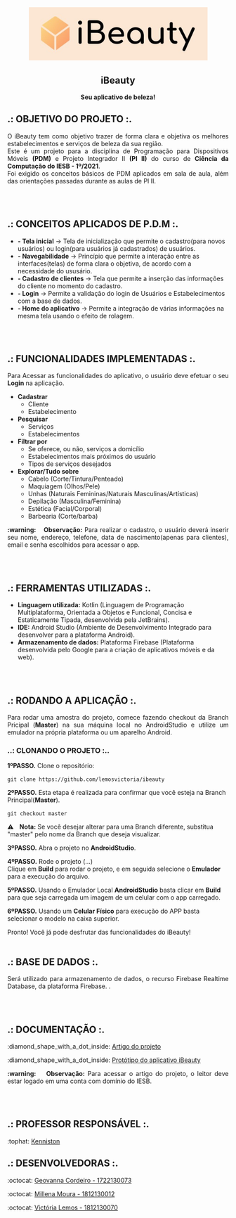 <div align="center">
<img  width="407"  alt="Logo" src="https://github.com/lemosvictoria/ibeauty/blob/develop/app/src/main/res/drawable/logoibeauty.jpg">
<h2 align="center"> iBeauty </h2> 
	<p align="center"><b> Seu aplicativo de beleza!</b> </p>
</div>

## .: OBJETIVO DO PROJETO :.

<p align="justify"> O iBeauty tem como objetivo trazer de forma clara e objetiva os melhores estabelecimentos e serviços de beleza da sua região.
	<br> Este é um projeto para a disciplina de Programação para Dispositivos Móveis <b>(PDM)</b> e Projeto Integrador II <b>(PI II)</b> do curso de <b>Ciência da Computação do IESB - 1º/2021</b>.
   <br> Foi exigido os conceitos básicos de PDM aplicados em sala de aula, além das orientações passadas durante as aulas de PI II.</p>
<br><br>

## .: CONCEITOS APLICADOS DE P.D.M :.
<p align="justify">
<ul>
   <li><b>- Tela inicial</b> -> Tela de inicialização que permite o cadastro(para novos usuários) ou login(para usuários já cadastrados) de usuários.</li>
   <li><b>- Navegabilidade</b> -> Princípio que permite a interação entre as interfaces(telas) de forma clara o objetiva, de acordo com a necessidade do ususário.</li>
   <li><b>- Cadastro de clientes</b> -> Tela que permite a inserção das informações do cliente no momento do cadastro.</li>
   <!-- <li><b>- Cadastro de estabelecimentos</b> -> Tela que permite a inserção das informações do estabelecimento no momento do cadastro.</li> -->
   <li><b>- Login</b> -> Permite a validação do login de Usuários e Estabelecimentos com a base de dados.</li>
   <li><b>- Home do aplicativo</b> -> Permite a integração de várias informações na mesma tela usando o efeito de rolagem.</li>
</ul>
</p>
<br><br>

## .: FUNCIONALIDADES IMPLEMENTADAS :.
<p align="justify">Para Acessar as funcionalidades do aplicativo, o usuário deve efetuar o seu <b>Login</b> na aplicação.</p>

<p align="justify">
<ul>
   <li><b>Cadastrar</b>     
    <ul>
      <li>Cliente</li>
      <li>Estabelecimento</li>
    </ul> </li>   
   
  <li><b>Pesquisar</b>      
    <ul>
      <li>Serviços</li>
      <li>Estabelecimentos</li>
    </ul> </li> 
    
   <li><b>Filtrar por</b>      
    <ul>
      <li>Se oferece, ou não, serviços a domicílio</li>
      <li>Estabelecimentos mais próximos do usuário</li>
      <li>Tipos de serviços desejados</li>
    </ul> </li> 
    
   <li><b>Explorar/Tudo sobre</b>      
    <ul>
     <li>Cabelo (Corte/Tintura/Penteado)</li>
     <li>Maquiagem (Olhos/Pele)</li>
     <li>Unhas (Naturais Femininas/Naturais Masculinas/Artísticas)</li>
     <li>Depilação (Masculina/Feminina)</li>
     <li>Estética (Facial/Corporal)</li>
     <li>Barbearia (Corte/barba)</li>
  </ul> </li>

</ul>
</p>

<p align="justify"><b> :warning: &nbsp;&nbsp; Observação:</b> Para realizar o cadastro, o usuário deverá inserir seu nome, endereço, telefone, data de nascimento(apenas para clientes), email e senha escolhidos para acessar o app.</b></p>
<br><br>

## .: FERRAMENTAS UTILIZADAS :.
<ul>
   <li><b>Linguagem utilizada:</b> Kotlin (Linguagem de Programação Multiplataforma, Orientada a Objetos e Funcional, Concisa e Estaticamente Tipada, desenvolvida pela JetBrains).</li>
   <li><b>IDE:</b> Android Studio (Ambiente de Desenvolvimento Integrado para desenvolver para a plataforma Android).</li>
   <li><b>Armazenamento de dados:</b> Plataforma Firebase (Plataforma desenvolvida pelo Google para a criação de aplicativos móveis e da web).</li> 
</ul>
<br><br>

## .: RODANDO A APLICAÇÃO :. 
<p align="justify"> Para rodar uma amostra do projeto, comece fazendo checkout da Branch Pricipal (<b>Master</b>) na sua máquina local no AndroidStudio e utilize um emulador na própria plataforma ou um aparelho Android.</p>


### ..: CLONANDO O PROJETO :..

<b>1ºPASSO.</b> Clone o repositório:

```
git clone https://github.com/lemosvictoria/ibeauty
```

<b>2ºPASSO.</b> Esta etapa é realizada para confirmar que você esteja na Branch Principal(<b>Master</b>). 

```
git checkout master
```

<b> :warning: &nbsp;&nbsp; Nota:</b> Se você desejar alterar para uma Branch diferente, substitua "master" pelo nome da Branch que deseja visualizar.
<br>

<b>3ºPASSO.</b> Abra o projeto no <b>AndroidStudio</b>.
<br>

<b>4ºPASSO.</b> Rode o projeto (...) 
<br>Clique em <b>Build</b> para rodar o projeto, e em seguida selecione o <b>Emulador</b> para a execução do arquivo.
<br>

<b>5ºPASSO.</b> Usando o Emulador Local <b>AndroidStudio</b> basta clicar em <b>Build</b> para que seja carregada um imagem de um celular com o app carregado.
<br>

<b>6ºPASSO.</b> Usando um <b>Celular Físico</b> para execução do APP basta selecionar o modelo na caixa superior.
<br>

Pronto! Você já pode desfrutar das funcionalidades do iBeauty!
<br>
<br>

## .: BASE DE DADOS :.
<p align="justify"> Será utilizado para armazenamento de dados, o recurso Firebase Realtime Database, da plataforma Firebase. </a>.</p>


<br><br>

## .: DOCUMENTAÇÃO :.
<p align="justify"> :diamond_shape_with_a_dot_inside: <a href="https://github.com/lemosvictoria/ibeauty/blob/master/artigo%20ibeauty%20v3.pdf"> Artigo do projeto </a> </p>
<p align="justify"> :diamond_shape_with_a_dot_inside: <a href="https://www.figma.com/proto/RYGD3zEvEmQtmJ3JrI4ro0/Prototyping-in-Figma?node-id=0%3A2&scaling=scale-down&page-id=0%3A1"> Protótipo do aplicativo iBeauty </a> </p>

<p align="justify"><b> :warning: &nbsp;&nbsp; Observação:</b> Para acessar o artigo do projeto, o leitor deve estar logado em uma conta com domínio do IESB.</b></p>

<br><br>

## .: PROFESSOR RESPONSÁVEL :.
<p align="justify"> :tophat: <a href="https://github.com/kenniston"> Kenniston </a> </p>


## .: DESENVOLVEDORAS :.
<p align="justify"> :octocat: <a href="https://github.com/Geovascordeiro"> Geovanna Cordeiro - 1722130073 </a> </p>
<p align="justify"> :octocat: <a href="https://github.com/mouramillena"> Millena Moura - 1812130012 </a> </p>
<p align="justify"> :octocat: <a href="https://github.com/lemosvictoria"> Victória Lemos - 1812130070 </a> </p>
